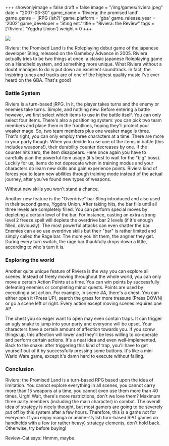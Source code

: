 +++
showonlyimage = false
draft = false
image = "/img/games/riviera.jpeg"
date = "2007-03-30"
game_name = 'Riviera: the promised land'
game_genre = 'jRPG (ish?)'
game_platform = 'gba'
game_release_year = '2002'
game_developer = 'Sting ent.'
title = "Riviera: the Review"
tags = ['Riviera', 'Yggdra Union']
weight = 0
+++

<img src="/img/Guides/Riviera.jpg">

Riviera: the Promised Land is the Roleplaying debut game of the japanese developer Sting, released on the Gameboy Advance in 2005. Riviera actually tries to be two things at once: a classic japanese Roleplaying game on a Handheld system, and something more unique. What Riviera without a doubt manages to do is put down an excellent soundtrack. In fact, the inspiring tunes and tracks are of one of the highest quality music I've ever heard on the GBA. That's good!

### Battle System

Riviera is a turn-based jRPG. In it, the player takes turns and the enemy or enemies take turns. Simple, and nothing new. Before entering a battle however, we first select which items to use in the battle itself. You can only select four items. There's also a positioning system: you can pick two team members and place them in the frontlines, hoping they'll protect your weaker mage. So, two team members plus one weaker mage is three. That's right, you can only employ three characters at a time. There are more in your party though.
When you decide to use one of the items in battle (this includes weapons!), their durability counter decreases by one. If the counter hits zero, the item disappears. Here once again you have to carefully plan the powerful item usage (it's best to wait for the "big" boss). Luckily for us, items do not deprecate when in training modus and your characters do learn new skills and gain experience points. Riviera kind of forces you to learn new abilities through training mode instead of the actual journey, after you've found new types of weapons. 

Without new skills you won't stand a chance.

Another new feature is the "Overdrive" bar Sting introduced and also used in their second game, Yggdra Union. After taking hits, the bar fills until all three levels are completely filled. You can perform special moves by depleting a certain level of the bar. For instance, casting an extra-strong level 2 freeze spell will deplete the overdrive bar 2 levels (if it's enough filled, obviously). The most powerful attacks can even shatter the bar. Enemies can also use overdrive skills but their "bar" is rather limited and simply called the Rage bar. The more you hit them, the angrier they get. During every turn switch, the rage bar thankfully drops down a little, according to who's turn it is.

### Exploring the world

Another quite unique feature of Riviera is the way you can explore all scenes. Instead of freely moving throughout the whole world, you can only move a certain Action Points at a time. You can win points by successfully defeating enemies or completing minor quests. Points are used by executing a set action. For example, in scene #A, there's a chest. You can either open it (Press UP), search the grass for more treasure (Press DOWN) or go a scene left or right. Every action except moving scenes requires one AP.

The chest you so eager want to open may even contain traps. It can trigger an ugly snake to jump into your party and everyone will be upset. Your characters have a certain amount of affection towards you. If you screw things up, this affection will lower and they'll be less willing to co-operate and perform certain actions. It's a neat idea and even well-implemented. Back to the snake: after triggering this kind of trap, you'll have to get yourself out of it by successfully pressing some buttons. It's like a mini Wario Ware game, except it's damn hard to execute without failing.

### Conclusion


Riviera: the Promised Land is a turn-based RPG based upon the idea of limitation. You cannot explore everything in all scenes, you cannot carry more than 15 weapons at a time, you cannot even use them more than 40 times. Urgh! Wait, there's more restrictions, don't we love them? Maximum three party members (including the main character) in combat. The overall idea of strategy is nicely thought, but most gamers are going to be severely put off by this system after a few hours. Therefore, this is a game not for everyone. 
If you enjoy manga or anime-stylish turn-based RPG games on handhelds with a few (or rather heavy) strategy elements, don't hold back. Otherwise, try before buying!

Review-Cat says: Hmmm, maybe.